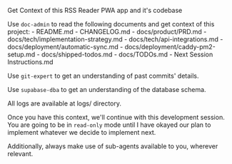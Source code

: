 Get Context of this RSS Reader PWA app and it's codebase

Use `doc-admin` to read the following documents and get context of this project:
	- README.md
	- CHANGELOG.md
	- docs/product/PRD.md
	- docs/tech/implementation-strategy.md
	- docs/tech/api-integrations.md
	- docs/deployment/automatic-sync.md
	- docs/deployment/caddy-pm2-setup.md
	- docs/shipped-todos.md
	- docs/TODOs.md
	- Next Session Instructions.md

Use `git-expert` to get an understanding of past commits' details.

Use `supabase-dba` to get an understanding of the database schema.

All logs are available at logs/ directory.

Once you have this context, we'll continue with this development session. You are going to be in `read-only` mode until I have okayed our plan to implement whatever we decide to implement next.Additionally, always make use of sub-agents available to you, wherever relevant.

